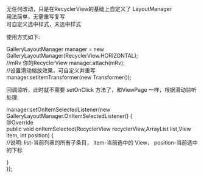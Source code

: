 无任何改动，只是在RecyclerView的基础上自定义了  LayoutManager  <br/>
用法简单，无需重写复写 <br/>
可自定义选中样式，未选中样式 <br/>

使用方式如下:  <br/>

GalleryLayoutManager manager = new GalleryLayoutManager(RecyclerView.HORIZONTAL);   <br/>
//mRv 你的RecyclerView
manager.attach(mRv);  <br/>
//设置滑动缩放效果，可自定义并重写  <br/>
manager.setItemTransformer(new Transformer());  <br/>

回调监听，此时就不需要 setOnClick 方法了，和ViewPage 一样，根据滑动监听处理: <br/>

manager.setOnItemSelectedListener(new GalleryLayoutManager.OnItemSelectedListener() { <br/>
@Override <br/>
public void onItemSelected(RecyclerView recyclerView,ArrayList<View> list,View item, int position) { <br/>
    //说明: list-当前列表的所有子条目， item-当前选中的 View， position-当前选中的下标 <br/>
               
   } <br/>
}); <br/>
